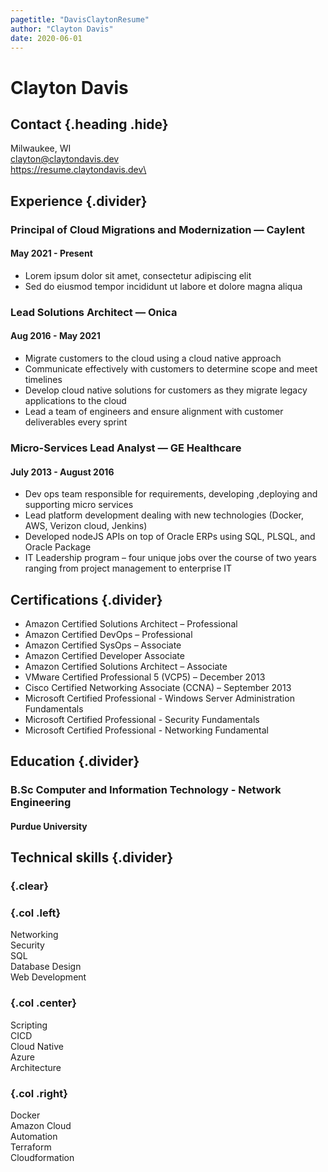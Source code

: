 ```yaml
---
pagetitle: "DavisClaytonResume"
author: "Clayton Davis"
date: 2020-06-01
---
```


# Clayton Davis

## Contact {.heading .hide}

Milwaukee, WI\
clayton@claytondavis.dev\
https://resume.claytondavis.dev\

## Experience {.divider}

### Principal of Cloud Migrations and Modernization &mdash; Caylent

#### May 2021 - Present

- Lorem ipsum dolor sit amet, consectetur adipiscing elit
- Sed do eiusmod tempor incididunt ut labore et dolore magna aliqua

### Lead Solutions Architect &mdash; Onica

#### Aug 2016 - May 2021

- Migrate customers to the cloud using a cloud native approach
- Communicate effectively with customers to determine scope and meet timelines
- Develop cloud native solutions for customers as they migrate legacy applications to the cloud
- Lead a team of engineers and ensure alignment with customer deliverables every sprint

### Micro-Services Lead Analyst &mdash; GE Healthcare

#### July 2013 - August 2016

- Dev ops team responsible for requirements, developing ,deploying and supporting micro services
- Lead platform development dealing with new technologies (Docker, AWS, Verizon cloud, Jenkins)
- Developed nodeJS APIs on top of Oracle ERPs using SQL, PLSQL, and Oracle Package
- IT Leadership program – four unique jobs over the course of two years ranging from project management to enterprise IT

## Certifications {.divider}

- Amazon Certified Solutions Architect – Professional
- Amazon Certified DevOps – Professional
- Amazon Certified SysOps – Associate
- Amazon Certified Developer Associate
- Amazon Certified Solutions Architect – Associate
- VMware Certified Professional 5 (VCP5) – December 2013
- Cisco Certified Networking Associate (CCNA) – September 2013
- Microsoft Certified Professional - Windows Server Administration Fundamentals
- Microsoft Certified Professional - Security Fundamentals
- Microsoft Certified Professional - Networking Fundamental

## Education {.divider}

### B.Sc Computer and Information Technology - Network Engineering 

#### Purdue University

## Technical skills {.divider}

### {.clear}

### {.col .left}

Networking\
Security\
SQL\
Database Design\
Web Development

### {.col .center}

Scripting\
CICD\
Cloud Native\
Azure\
Architecture

### {.col .right}

Docker\
Amazon Cloud\
Automation\
Terraform\
Cloudformation